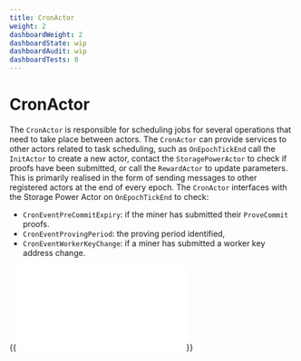 ```yaml
---
title: CronActor
weight: 2
dashboardWeight: 2
dashboardState: wip
dashboardAudit: wip
dashboardTests: 0
---
```


# CronActor

The `CronActor` is responsible for scheduling jobs for several operations that need to take place between actors. The `CronActor` can provide services to other actors related to task scheduling, such as `OnEpochTickEnd` call the `InitActor` to create a new actor, contact the `StoragePowerActor` to check if proofs have been submitted, or call the `RewardActor` to update parameters. This is primarily realised in the form of sending messages to other registered actors at the end of every epoch. The `CronActor` interfaces with the Storage Power Actor on `OnEpochTickEnd` to check:
- `CronEventPreCommitExpiry`: if the miner has submitted their `ProveCommit` proofs.
- `CronEventProvingPeriod`: the proving period identified,
- `CronEventWorkerKeyChange`: if a miner has submitted a worker key address change.

{{<embed src="/externals/specs-actors/actors/builtin/cron/cron_actor.go"  lang="go">}}
